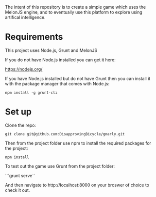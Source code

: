 The intent of this repository is to create a simple game which uses the MelonJS engine, and to eventually use this platform to explore using artifical intelligence.

# Requirements

This project uses Node.js, Grunt and MelonJS

If you do not have Node.js installed you can get it here:

https://nodejs.org/

If you have Node.js installed but do not have Grunt then you can install it with the package manager that comes with Node.js:

```npm install -g grunt-cli```

# Set up

Clone the repo:

```git clone git@github.com:DisapprovingBicycle/gnarly.git```

Then from the project folder use npm to install the required packages for the project:

```npm install```

To test out the game use Grunt from the project folder:

```grunt serve``

And then navigate to http://localhost:8000 on your broswer of choice to check it out. 
